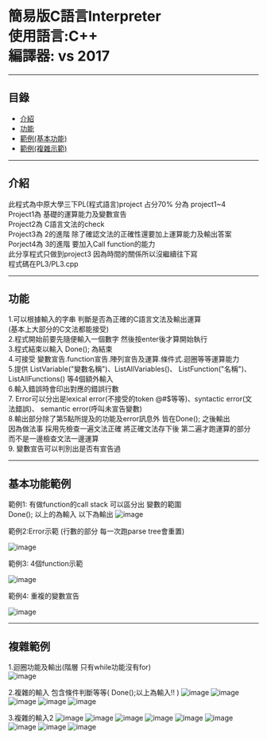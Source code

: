 
簡易版C語言Interpreter  
使用語言:C++  
編譯器: vs 2017  
===========================
****
## 目錄
* [介紹](#介紹)
* [功能](#功能)
* [範例(基本功能)](#基本功能範例)
* [範例(複雜示範)](#複雜範例)

------------------------------------------------------  

介紹
----
此程式為中原大學三下PL(程式語言)project
占分70% 分為 project1~4  
Project1為 基礎的運算能力及變數宣告  
Project2為 C語言文法的check  
Project3為 2的進階 除了確認文法的正確性還要加上運算能力及輸出答案  
Porject4為 3的進階 要加入Call function的能力  
此分享程式只做到project3 因為時間的關係所以沒繼續往下寫  
程式碼在PL3/PL3.cpp


------------------------------------------------------

功能
----  
1.可以根據輸入的字串 判斷是否為正確的C語言文法及輸出運算    
(基本上大部分的C文法都能接受)  
2.程式開始前要先隨便輸入一個數字 然後按enter後才算開始執行  
3.程式結束以輸入 Done();  為結束  
4.可接受 變數宣告.function宣告.陣列宣告及運算.條件式.迴圈等等運算能力  
5.提供 ListVariable("變數名稱")、ListAllVariables()、
       ListFunction("名稱")、ListAllFunctions() 等4個額外輸入  
6.輸入錯誤時會印出對應的錯誤行數  
7. Error可以分出是lexical error(不接受的token @#$等等)、syntactic error(文法錯誤)、 semantic error(呼叫未宣告變數)  
8.輸出部分除了第5點所提及的功能及error訊息外 皆在Done(); 之後輸出  
因為做法事 採用先檢查一遍文法正確 將正確文法存下後 第二遍才跑運算的部分  
而不是一邊檢查文法一邊運算  
9. 變數宣告可以判別出是否有宣告過

------------------------------------------------------

基本功能範例
----
範例1: 有做function的call stack 可以區分出 變數的範圍  
Done(); 以上的為輸入 以下為輸出
![image](https://github.com/silence0925/PL/blob/master/image/pl%E7%AF%84%E4%BE%8B1.PNG)

範例2:Error示範 (行數的部分 每一次跑parse tree會重置)

![image](https://github.com/silence0925/PL/blob/master/image/%E9%8C%AF%E8%AA%A4%E7%A4%BA%E7%AF%84.PNG)

範例3: 4個function示範  

![image](https://github.com/silence0925/PL/blob/master/image/4%E5%80%8Bfunction.PNG)

範例4: 重複的變數宣告  

![image](https://github.com/silence0925/PL/blob/master/image/%E9%87%8D%E8%A4%87.PNG)


------------------------------------------------------

複雜範例
----
1.迴圈功能及輸出(階層 只有while功能沒有for)  
![image](https://github.com/silence0925/PL/blob/master/image/%E9%9A%8E%E4%B9%98.PNG)

2.複雜的輸入 包含條件判斷等等(  Done();以上為輸入!! )
![image](https://github.com/silence0925/PL/blob/master/image/%E8%A4%87%E9%9B%9C1.PNG)
![image](https://github.com/silence0925/PL/blob/master/image/%E8%A4%87%E9%9B%9C2.PNG)
![image](https://github.com/silence0925/PL/blob/master/image/%E8%A4%87%E9%9B%9C3.PNG)
![image](https://github.com/silence0925/PL/blob/master/image/%E8%A4%87%E9%9B%9C4.PNG)
![image](https://github.com/silence0925/PL/blob/master/image/%E8%A4%87%E9%9B%9C5.PNG)

3.複雜的輸入2
![image](https://github.com/silence0925/PL/blob/master/image/%E8%A4%87%E9%9B%9C2-1.PNG)
![image](https://github.com/silence0925/PL/blob/master/image/%E8%A4%87%E9%9B%9C2-2.PNG)
![image](https://github.com/silence0925/PL/blob/master/image/%E8%A4%87%E9%9B%9C2-3.PNG)
![image](https://github.com/silence0925/PL/blob/master/image/%E8%A4%87%E9%9B%9C2-4.PNG)
![image](https://github.com/silence0925/PL/blob/master/image/%E8%A4%87%E9%9B%9C2-5.PNG)
![image](https://github.com/silence0925/PL/blob/master/image/%E8%A4%87%E9%9B%9C2-6.PNG)
![image](https://github.com/silence0925/PL/blob/master/image/%E8%A4%87%E9%9B%9C2-7.PNG)
![image](https://github.com/silence0925/PL/blob/master/image/%E8%A4%87%E9%9B%9C2-8.PNG)
![image](https://github.com/silence0925/PL/blob/master/image/%E8%A4%87%E9%9B%9C2-9.PNG)







